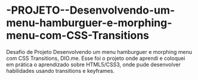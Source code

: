 # -PROJETO--Desenvolvendo-um-menu-hamburguer-e-morphing-menu-com-CSS-Transitions
Desafio de Projeto Desenvolvendo um menu hamburguer e morphing menu com CSS Transitions, DIO.me.
Esse foi o projeto onde aprendi e coloquei em prática o aprendizado sobre HTML5/CSS3, onde pude desenvolver habilidades usando transitions e keyframes.
